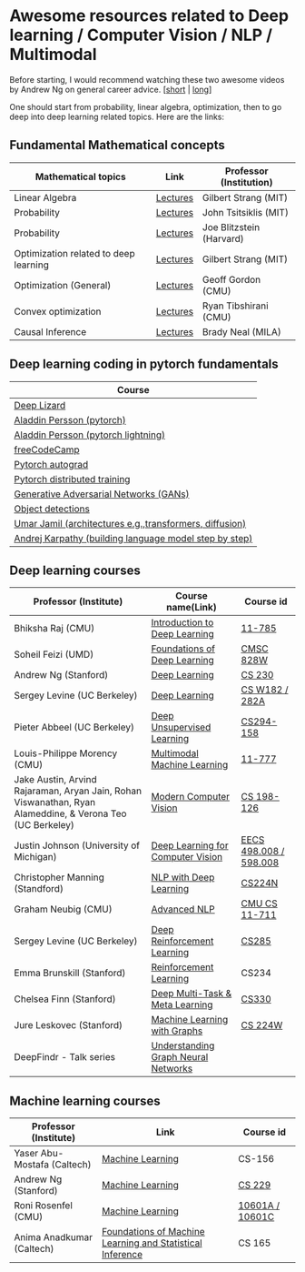 # Awesome resources related to Deep learning / Computer Vision / NLP / Multimodal

Before starting, I would recommend watching these two awesome videos by Andrew Ng on general career advice. [[short](https://www.youtube.com/watch?v=uLL6RZhoj3o) | [long](https://www.youtube.com/watch?v=733m6qBH-jI)]

One should start from probability, linear algebra, optimization, then to go deep into deep learning related topics. Here
are the links:

## Fundamental Mathematical concepts

| Mathematical topics                   | Link                                                                                            | Professor (Institution)  |
|---------------------------------------|-------------------------------------------------------------------------------------------------|--------------------------|
| Linear Algebra                        | [Lectures](https://www.youtube.com/watch?v=QVKj3LADCnA&list=PL49CF3715CB9EF31D)                 | Gilbert Strang (MIT)     |
| Probability                           | [Lectures](https://www.youtube.com/watch?v=1uW3qMFA9Ho&list=PLUl4u3cNGP60hI9ATjSFgLZpbNJ7myAg6) | John Tsitsiklis (MIT)    |
| Probability                           | [Lectures](https://www.youtube.com/watch?v=KbB0FjPg0mw&list=PL2SOU6wwxB0uwwH80KTQ6ht66KWxbzTIo) | Joe Blitzstein (Harvard) |
| Optimization related to deep learning | [Lectures](https://www.youtube.com/watch?v=Cx5Z-OslNWE&list=PLUl4u3cNGP63oMNUHXqIUcrkS2PivhN3k) | Gilbert Strang (MIT)     |
| Optimization (General)                | [Lectures](https://www.youtube.com/watch?v=9hToSoZXM9s&list=PL7y-1rk2cCsDOv91McLOnV4kExFfTB7dU) | Geoff Gordon (CMU)       |
| Convex optimization                   | [Lectures](https://www.youtube.com/watch?v=XFKBNJ14UmY&list=PLjbUi5mgii6AVdvImLB9-Hako68p9MpIC) | Ryan Tibshirani (CMU)    |
| Causal Inference                      | [Lectures](https://www.youtube.com/@BradyNealCausalInference)                                   | Brady Neal (MILA)        |

## Deep learning coding in pytorch fundamentals

| Course                                                                                                                        | 
|-------------------------------------------------------------------------------------------------------------------------------|
| [Deep Lizard](https://www.youtube.com/watch?v=v5cngxo4mIg&list=PLZbbT5o_s2xrfNyHZsM6ufI0iZENK9xgG)                            |
| [Aladdin Persson (pytorch)](https://www.youtube.com/watch?v=2S1dgHpqCdk&list=PLhhyoLH6IjfxeoooqP9rhU3HJIAVAJ3Vz)              |
| [Aladdin Persson (pytorch lightning)](https://www.youtube.com/watch?v=XbIN9LaQycQ&list=PLhhyoLH6IjfyL740PTuXef4TstxAK6nGP)    |
| [freeCodeCamp](https://www.youtube.com/watch?v=V_xro1bcAuA&t=2598s)                                                           |
| [Pytorch autograd](https://www.youtube.com/watch?v=MswxJw-8PvE)                                                               |
| [Pytorch distributed training](https://www.youtube.com/watch?v=toUSzwR0EV8)                                                   |
| [Generative Adversarial Networks (GANs)](https://www.youtube.com/watch?v=OXWvrRLzEaU&list=PLhhyoLH6IjfwIp8bZnzX8QR30TRcHO8Va) |
| [Object detections](https://www.youtube.com/watch?v=t-phGBfPEZ4&list=PLhhyoLH6Ijfw0TpCTVTNk42NN08H6UvNq)                      |
| [Umar Jamil (architectures e.g.,transformers, diffusion)](https://www.youtube.com/@umarjamilai)                               |
| [Andrej Karpathy (building language model step by step)](https://www.youtube.com/watch?v=kCc8FmEb1nY&t=4725s)                 |

## Deep learning courses

| Professor (Institute)                                                                                     | Course name(Link)                                                                                                          | Course id                                                                                                               |
|-----------------------------------------------------------------------------------------------------------|----------------------------------------------------------------------------------------------------------------------------|-------------------------------------------------------------------------------------------------------------------------|
| Bhiksha Raj (CMU)                                                                                         | [Introduction to Deep Learning](https://www.youtube.com/playlist?list=PLp-0K3kfddPxRmjgjm0P1WT6H-gTqE8j9)                  | [11-785](https://deeplearning.cs.cmu.edu/S24/index.html)                                                                |
| Soheil Feizi (UMD)                                                                                        | [Foundations of Deep Learning](https://www.youtube.com/watch?v=6Nctj1GCFVo&list=PLHgjs9ncvHi80UCSlSvQe-TK_uOyDv_Jf)        | [CMSC 828W](https://www.cs.umd.edu/class/fall2020/cmsc828W/)                                                            |
| Andrew Ng (Stanford)                                                                                      | [Deep Learning](https://www.youtube.com/watch?v=PySo_6S4ZAg&list=PLoROMvodv4rOABXSygHTsbvUz4G_YQhOb)                       | [CS 230](https://cs230.stanford.edu/)                                                                                   |
| Sergey Levine (UC Berkeley)                                                                               | [Deep Learning](https://www.youtube.com/watch?v=rSY1pVGdZ4I&list=PL_iWQOsE6TfVmKkQHucjPAoRtIJYt8a5A)                       | [CS W182 / 282A](https://cs182sp21.github.io/)                                                                          |
| Pieter Abbeel (UC Berkeley)                                                                               | [Deep Unsupervised Learning](https://www.youtube.com/watch?v=tFR6Likf4VI&list=PLwRJQ4m4UJjPIvv4kgBkvu_uygrV3ut_U)          | [CS294-158](https://sites.google.com/view/berkeley-cs294-158-sp24/home)                                                 |
| Louis-Philippe Morency (CMU)                                                                              | [Multimodal Machine Learning](https://www.youtube.com/watch?v=6YsbpYSO_QM&list=PL-Fhd_vrvisNM7pbbevXKAbT_Xmub37fA)         | [11-777](https://cmu-multicomp-lab.github.io/mmml-course/fall2022/)                                                     | 
| Jake Austin, Arvind Rajaraman, Aryan Jain, Rohan Viswanathan, Ryan Alameddine, & Verona Teo (UC Berkeley) | [Modern Computer Vision](https://www.youtube.com/watch?v=Q3fqoJ41g6U&list=PLzWRmD0Vi2KVsrCqA4VnztE4t71KnTnP5)              | [CS 198-126](https://ml-berkeley.notion.site/CS-198-126-Deep-Learning-for-Visual-Data-a57e2aca54c046edb7014439f81ba1d5) |
| Justin Johnson (University of Michigan)                                                                   | [Deep Learning for Computer Vision](https://www.youtube.com/watch?v=dJYGatp4SvA&list=PL5-TkQAfAZFbzxjBHtzdVCWE0Zbhomg7r)   | [EECS 498.008 / 598.008](https://web.eecs.umich.edu/~justincj/teaching/eecs498/WI2022/)                                 |
| Christopher Manning (Standford)                                                                           | [NLP with Deep Learning](https://www.youtube.com/watch?v=rmVRLeJRkl4&list=PLoROMvodv4rMFqRtEuo6SGjY4XbRIVRd4)              | [CS224N](https://web.stanford.edu/class/cs224n/)                                                                        |
| Graham Neubig (CMU)                                                                                       | [Advanced NLP](https://www.youtube.com/watch?v=pGC-QiNbuwA&list=PL8PYTP1V4I8AYSXn_GKVgwXVluCT9chJ6)                        | [CMU CS 11-711](https://phontron.com/class/anlp2021/schedule/class-introduction.html)                                   |
| Sergey Levine (UC Berkeley)                                                                               | [Deep Reinforcement Learning](https://www.youtube.com/watch?v=JHrlF10v2Og&list=PL_iWQOsE6TfXxKgI1GgyV1B_Xa0DxE5eH&index=1) | [CS285](https://rail.eecs.berkeley.edu/deeprlcourse/resources/)                                                         |
| Emma Brunskill (Stanford)                                                                                 | [Reinforcement Learning](https://www.youtube.com/watch?v=FgzM3zpZ55o&list=PLoROMvodv4rOSOPzutgyCTapiGlY2Nd8u)              | CS234                                                                                                                   |
| Chelsea Finn (Stanford)                                                                                   | [Deep Multi-Task & Meta Learning](https://www.youtube.com/watch?v=bkVCAk9Nsss&list=PLoROMvodv4rNjRoawgt72BBNwL2V7doGI)     | [CS330](https://cs330.stanford.edu/)                                                                                    |
| Jure Leskovec (Stanford)                                                                                  | [Machine Learning with Graphs](https://www.youtube.com/watch?v=JAB_plj2rbA&list=PLoROMvodv4rPLKxIpqhjhPgdQy7imNkDn)        | [CS 224W](https://web.stanford.edu/class/cs224w/)                                                                       |
| DeepFindr - Talk series                                                                                   | [Understanding Graph Neural Networks](https://www.youtube.com/watch?v=fOctJB4kVlM&list=PLV8yxwGOxvvoNkzPfCx2i8an--Tkt7O8Z) |                                                                                                                         |

## Machine learning courses

| Professor (Institute)       | Link                                                                                                                                                | Course id                                                     |
|-----------------------------|-----------------------------------------------------------------------------------------------------------------------------------------------------|---------------------------------------------------------------|
| Yaser Abu-Mostafa (Caltech) | [Machine Learning](https://www.youtube.com/watch?v=mbyG85GZ0PI&list=PLD63A284B7615313A)                                                             | CS-156                                                        |
| Andrew Ng (Stanford)        | [Machine Learning](https://www.youtube.com/watch?v=jGwO_UgTS7I&list=PLoROMvodv4rMiGQp3WXShtMGgzqpfVfbU)                                             | [CS 229](https://cs229.stanford.edu/syllabus-autumn2018.html) |
| Roni Rosenfel (CMU)         | [Machine Learning](https://www.youtube.com/watch?v=GEopUIvfJmA&list=PL7k0r4t5c10-g7CWCnHfZOAxLaiNinChk)                                             | [10601A / 10601C](https://www.cs.cmu.edu/~roni/10601-f17/)    |
| Anima Anadkumar (Caltech)   | [Foundations of Machine Learning and Statistical Inference](https://www.youtube.com/watch?v=Hn6giCdZmMg&list=PLVNifWxslHCDlbyitaLLYBOAEPbmF1AHg)    | CS 165                                                        |